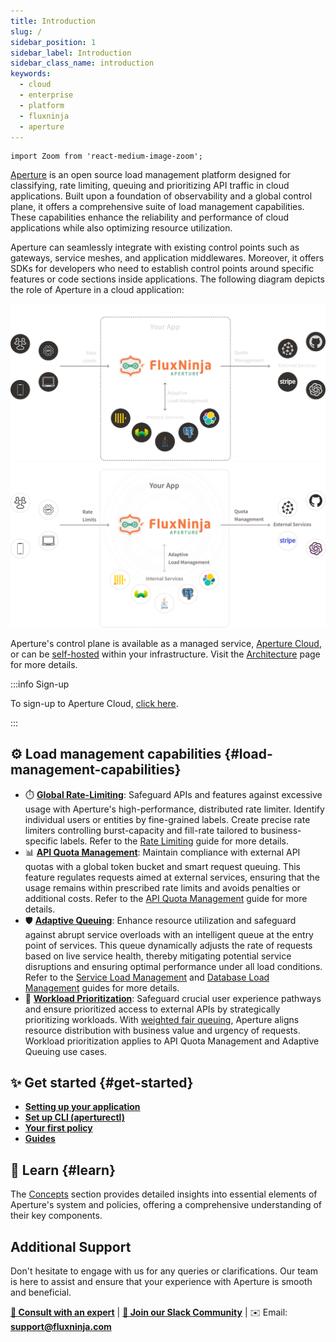 ```yaml
---
title: Introduction
slug: /
sidebar_position: 1
sidebar_label: Introduction
sidebar_class_name: introduction
keywords:
  - cloud
  - enterprise
  - platform
  - fluxninja
  - aperture
---
```


```mdx-code-block
import Zoom from 'react-medium-image-zoom';
```

[Aperture](https://github.com/fluxninja/aperture) is an open source load
management platform designed for classifying, rate limiting, queuing and
prioritizing API traffic in cloud applications. Built upon a foundation of
observability and a global control plane, it offers a comprehensive suite of
load management capabilities. These capabilities enhance the reliability and
performance of cloud applications while also optimizing resource utilization.

Aperture can seamlessly integrate with existing control points such as gateways,
service meshes, and application middlewares. Moreover, it offers SDKs for
developers who need to establish control points around specific features or code
sections inside applications. The following diagram depicts the role of Aperture
in a cloud application:

![Unified Load Management (dark)](./assets/img/unified-load-management-dark.svg#gh-dark-mode-only)
![Unified Load Management (light)](./assets/img/unified-load-management-light.svg#gh-light-mode-only)

Aperture's control plane is available as a managed service, [Aperture
Cloud][cloud], or can be [self-hosted][self-hosted] within your infrastructure.
Visit the [Architecture][architecture] page for more details.

:::info Sign-up

To sign-up to Aperture Cloud, [click here][sign-up].

:::

## ⚙️ Load management capabilities {#load-management-capabilities}

- ⏱️ [**Global Rate-Limiting**](concepts/rate-limiter.md): Safeguard APIs and
  features against excessive usage with Aperture's high-performance, distributed
  rate limiter. Identify individual users or entities by fine-grained labels.
  Create precise rate limiters controlling burst-capacity and fill-rate tailored
  to business-specific labels. Refer to the
  [Rate Limiting](guides/per-user-rate-limiting.md) guide for more details.
- 📊 [**API Quota Management**](concepts/scheduler/quota-scheduler.md): Maintain
  compliance with external API quotas with a global token bucket and smart
  request queuing. This feature regulates requests aimed at external services,
  ensuring that the usage remains within prescribed rate limits and avoids
  penalties or additional costs. Refer to the
  [API Quota Management](guides/api-quota-management/api-quota-management.md)
  guide for more details.
- 🛡️ [**Adaptive Queuing**](concepts/scheduler/load-scheduler.md): Enhance
  resource utilization and safeguard against abrupt service overloads with an
  intelligent queue at the entry point of services. This queue dynamically
  adjusts the rate of requests based on live service health, thereby mitigating
  potential service disruptions and ensuring optimal performance under all load
  conditions. Refer to the
  [Service Load Management](guides/service-load-management/service-load-management.md)
  and
  [Database Load Management](guides/database-load-management/database-load-management.md)
  guides for more details.
- 🎯 [**Workload Prioritization**](concepts/scheduler/scheduler.md): Safeguard
  crucial user experience pathways and ensure prioritized access to external
  APIs by strategically prioritizing workloads. With
  [weighted fair queuing](https://en.wikipedia.org/wiki/Weighted_fair_queueing),
  Aperture aligns resource distribution with business value and urgency of
  requests. Workload prioritization applies to API Quota Management and Adaptive
  Queuing use cases.

## ✨ Get started {#get-started}

- [**Setting up your application**](get-started/set-up-application/set-up-application.md)
- [**Set up CLI (aperturectl)**](/setup-cli/setup-cli.md)
- [**Your first policy**](get-started/policies/policies.md)
- [**Guides**](guides/guides.md)

## 📖 Learn {#learn}

The [Concepts](concepts/concepts.md) section provides detailed insights into
essential elements of Aperture's system and policies, offering a comprehensive
understanding of their key components.

## Additional Support

Don't hesitate to engage with us for any queries or clarifications. Our team is
here to assist and ensure that your experience with Aperture is smooth and
beneficial.

<!-- vale off -->

[**💬 Consult with an expert**](https://calendly.com/desaijai/fluxninja-meeting)
|
[**👥 Join our Slack Community**](https://join.slack.com/t/fluxninja-aperture/shared_invite/zt-1vm2t2yjb-AG8rzKkB5TpPmqihJB6YYw)
| ✉️ Email: [**support@fluxninja.com**](mailto:support@fluxninja.com)

<!-- vale on -->

[cloud]: https://www.fluxninja.com/product
[sign-up]: https://app.fluxninja.com/sign-up
[architecture]: /architecture/architecture.md
[self-hosted]: /self-hosting/self-hosting.md
